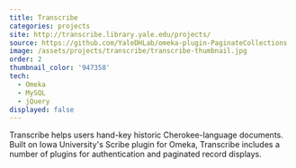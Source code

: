 ```yaml
---
title: Transcribe
categories: projects
site: http://transcribe.library.yale.edu/projects/
source: https://github.com/YaleDHLab/omeka-plugin-PaginateCollections
image: /assets/projects/transcribe/transcribe-thumbnail.jpg
order: 2
thumbnail_color: '947358'
tech:
  - Omeka
  - MySQL
  - jQuery
displayed: false
---
```


Transcribe helps users hand-key historic Cherokee-language documents. Built on Iowa University's Scribe plugin for Omeka, Transcribe includes a number of plugins for authentication and paginated record displays.

